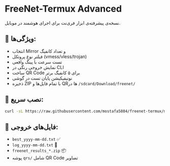# FreeNet-Termux Advanced

نسخه‌ی پیشرفته‌ی ابزار فری‌نت برای اجرای هوشمند در موبایل.

## 🎯 ویژگی‌ها:
- انتخاب Mirror و تعداد کانفیگ
- فیلتر نوع پروتکل (vmess/vless/trojan)
- تست سرعت با پینگ واقعی
- نمایش خروجی رنگی در CLI
- ساخت QR Code برای ۵ کانفیگ برتر
- نوتیفیکیشن پایان تست در گوشی
- ذخیره ZIP با تمام فایل‌ها و QRها در `/sdcard/Download/freenet/`

## 🔧 نصب سریع:
```bash
curl -sL https://raw.githubusercontent.com/mostafa5804/freenet-termux/main/install.sh | bash
```

## 📁 فایل‌های خروجی:
- `best_yyyy-mm-dd.txt` ✅
- `log_yyyy-mm-dd.txt` 📝
- `freenet_results_*.zip` 📦
- پوشه `qrs/` شامل QR Code تصاویر

